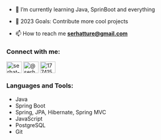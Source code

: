 



- 🌱 I’m currently learning Java, SprinBoot and everything 
- 🥅 2023 Goals: Contribute more cool projects

- 📫 How to reach me **serhatture@gmail.com**

### Connect with me:


<a href="https://linkedin.com/in/serhat-ture" target="blank"><img align="center" src="https://raw.githubusercontent.com/rahuldkjain/github-profile-readme-generator/master/src/images/icons/Social/linked-in-alt.svg" alt="serhat-ture" height="30" width="40" /></a>
<a href="https://medium.com/@serhatture" target="blank"><img align="center" src="https://raw.githubusercontent.com/rahuldkjain/github-profile-readme-generator/master/src/images/icons/Social/medium.svg" alt="@serhatture" height="30" width="40" /></a>
<a href="https://stackoverflow.com/users/17741538" target="blank"><img align="center" src="https://raw.githubusercontent.com/rahuldkjain/github-profile-readme-generator/master/src/images/icons/Social/stack-overflow.svg" alt="17741538" height="30" width="40" /></a>
<br />

### Languages and Tools:

- Java
- Spring Boot
- Spring, JPA, Hibernate, Spring MVC
- JavaScript
- PostgreSQL
- Git

<br />
<br />





